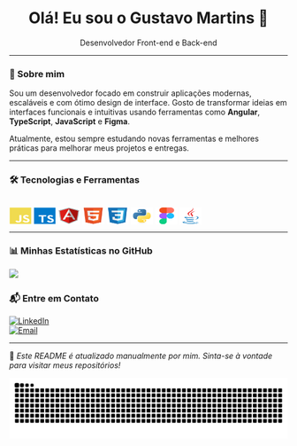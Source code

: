 <h1 align="center">Olá! Eu sou o Gustavo Martins 👋</h1>

<p align="center">
  Desenvolvedor Front-end e Back-end
</p>

---

### 🚀 Sobre mim

Sou um desenvolvedor focado em construir aplicações modernas, escaláveis e com ótimo design de interface. Gosto de transformar ideias em interfaces funcionais e intuitivas usando ferramentas como **Angular**, **TypeScript**, **JavaScript** e **Figma**.

Atualmente, estou sempre estudando novas ferramentas e melhores práticas para melhorar meus projetos e entregas.

---

### 🛠️ Tecnologias e Ferramentas

<div style="display: inline_block"><br>
  <img align="center" alt="Gusta-JavaScript" title="JavaScript" height="30" width="40" src="https://raw.githubusercontent.com/devicons/devicon/master/icons/javascript/javascript-plain.svg">
  <img align="center" alt="Gusta-TypeScript" title="TypeScript" height="30" width="40" src="https://raw.githubusercontent.com/devicons/devicon/master/icons/typescript/typescript-plain.svg">
  <img align="center" alt="Gusta-Angular" title="Angular" height="30" width="40" src="https://raw.githubusercontent.com/devicons/devicon/master/icons/angularjs/angularjs-original.svg">
  <img align="center" alt="Gusta-HTML" title="HTML5" height="30" width="40" src="https://raw.githubusercontent.com/devicons/devicon/master/icons/html5/html5-original.svg">
  <img align="center" alt="Gusta-CSS" title="CSS3" height="30" width="40" src="https://raw.githubusercontent.com/devicons/devicon/master/icons/css3/css3-original.svg">
  <img align="center" alt="Gusta-Python" title="Python" height="30" width="40" src="https://raw.githubusercontent.com/devicons/devicon/master/icons/python/python-original.svg">
  <img align="center" alt="Gusta-Figma" title="Figma" height="30" width="40" src="https://raw.githubusercontent.com/devicons/devicon/master/icons/figma/figma-original.svg">
  <img align="center" alt="Gusta-Java" title="Java" height="30" width="40" src="https://raw.githubusercontent.com/devicons/devicon/master/icons/java/java-original.svg">
</div>

---

### 📊 Minhas Estatísticas no GitHub

 <img src="https://github-readme-stats.vercel.app/api/top-langs/?username=Gustasilvadev&theme=codeSTACKr&hide_border=false&include_all_commits=false&count_private=false&layout=compact&cache_seconds=1" >


### 📬 Entre em Contato

[![LinkedIn](https://img.shields.io/badge/-LinkedIn-0A66C2?style=for-the-badge&logo=linkedin&logoColor=white)](https://www.linkedin.com/in/gustavomartinssilva/)  
[![Email  ](https://img.shields.io/badge/-Email-D14836?style=for-the-badge&logo=gmail&logoColor=white)](mailto:gustamarsil@gmail.com)  

---

📝 *Este README é atualizado manualmente por mim. Sinta-se à vontade para visitar meus repositórios!*


<img src="https://raw.githubusercontent.com/Gustasilvadev/Gustasilvadev/output/snake.svg" alt="Snake animation" />
